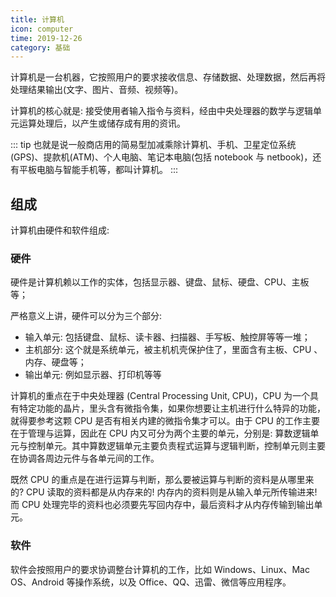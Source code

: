 ```yaml
---
title: 计算机
icon: computer
time: 2019-12-26
category: 基础
---
```


计算机是一台机器，它按照用户的要求接收信息、存储数据、处理数据，然后再将处理结果输出(文字、图片、音频、视频等)。

计算机的核心就是: 接受使用者输入指令与资料，经由中央处理器的数学与逻辑单元运算处理后，以产生或储存成有用的资讯。

<!-- more -->

::: tip
也就是说一般商店用的简易型加减乘除计算机、手机、卫星定位系统(GPS)、提款机(ATM)、个人电脑、笔记本电脑(包括 notebook 与 netbook)，还有平板电脑与智能手机等，都叫计算机。
:::

## 组成

计算机由硬件和软件组成:

### 硬件

硬件是计算机赖以工作的实体，包括显示器、键盘、鼠标、硬盘、CPU、主板等；

严格意义上讲，硬件可以分为三个部分:

- 输入单元: 包括键盘、鼠标、读卡器、扫描器、手写板、触控屏等等一堆；
- 主机部分: 这个就是系统单元，被主机机壳保护住了，里面含有主板、CPU 、内存、硬盘等；
- 输出单元: 例如显示器、打印机等等

计算机的重点在于中央处理器 (Central Processing Unit, CPU)，CPU 为一个具有特定功能的晶片，里头含有微指令集，如果你想要让主机进行什么特异的功能，就得要参考这颗 CPU 是否有相关内建的微指令集才可以。由于 CPU 的工作主要在于管理与运算，因此在 CPU 内又可分为两个主要的单元，分别是: 算数逻辑单元与控制单元。其中算数逻辑单元主要负责程式运算与逻辑判断，控制单元则主要在协调各周边元件与各单元间的工作。

既然 CPU 的重点是在进行运算与判断，那么要被运算与判断的资料是从哪里来的? CPU 读取的资料都是从内存来的! 内存内的资料则是从输入单元所传输进来! 而 CPU 处理完毕的资料也必须要先写回内存中，最后资料才从内存传输到输出单元。

### 软件

软件会按照用户的要求协调整台计算机的工作，比如 Windows、Linux、Mac OS、Android 等操作系统，以及 Office、QQ、迅雷、微信等应用程序。
